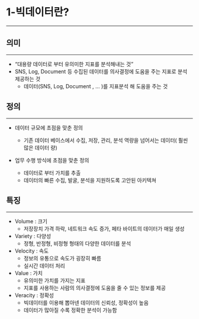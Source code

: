 # 1-빅데이터란?

---

## 의미

---

- “대용량 데이터로 부터 유의미한 지표를 분석해내는 것”
- SNS, Log, Document 등 수집된 데이터를 의사결정에 도움을 주는 지표로 분석 제공하는 것
    - 데이터(SNS, Log, Document , … )를 지표분석 해 도움을 주는 것

## 정의

---

- 데이터 규모에 초점을 맞춘 정의
    - 기존 데이터 베이스에서 수집, 저장, 관리, 분석 역량을 넘어서는 데이터( 훨씬 많은 데이터 량)

- 업무 수행 방식에 초점을 맞춘 정의
    - 데이터로 부터 가치를 추출
    - 데이터의 빠른 수집, 발굴, 분석을 지원하도록 고안된 아키텍쳐

## 특징

---

- Volume : 크기
    - 저장장치 가격 하락, 네트워크 속도 증가, 페타 바이트의 데이터가 매일 생성
- Variety : 다양성
    - 정형, 반정형, 비정형 형태의 다양한 데이터를 분석
- Velocity : 속도
    - 정보의 유통으로 속도가 굉장히 빠름
    - 실시간 데이터 처리
- Value : 가치
    - 유의미한 가치를 가지는 지표
    - 지표를 사용하는 사람의 의사결정에 도움을 줄 수 있는 정보를 제공
- Veracity : 정확성
    - 빅데이터를 이용해 뽑아넨 데이터의 신뢰성, 정확성이 높음
    - 데이터가 많아질 수록 정확한 분석이 가능함